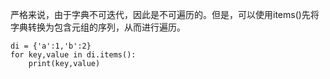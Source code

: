 
严格来说，由于字典不可迭代，因此是不可遍历的。但是，可以使用items()先将字典转换为包含元组的序列，从而进行遍历。

```
di = {'a':1,'b':2}
for key,value in di.items():
    print(key,value)
```


